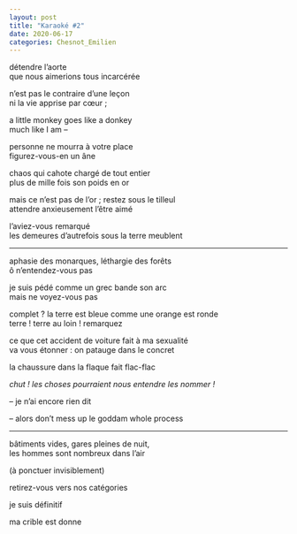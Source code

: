 ```yaml
---
layout: post
title: "Karaoké #2"
date: 2020-06-17
categories: Chesnot_Emilien
---
```


détendre l’aorte  
que nous aimerions tous incarcérée

n’est pas le contraire d’une leçon  
ni la vie apprise par cœur ;

a little monkey goes like a donkey  
much like I am – 

personne ne mourra à votre place  
figurez-vous-en un âne

chaos qui cahote chargé de tout entier  
plus de mille fois son poids en or

mais ce n’est pas de l’or ; restez sous le tilleul  
attendre anxieusement l’être aimé 

l’aviez-vous remarqué  
les demeures d’autrefois sous la terre meublent

***

aphasie des monarques, léthargie des forêts  
ô n’entendez-vous pas

je suis pédé comme un grec bande son arc  
mais ne voyez-vous pas

complet ? la terre est bleue comme une orange est ronde  
terre ! terre au loin ! remarquez

ce que cet accident de voiture fait à ma sexualité  
va vous étonner : on patauge dans le concret

la chaussure dans la flaque fait flac-flac

*chut ! les choses pourraient nous entendre les nommer !*

– je n’ai encore rien dit

– alors don’t mess up le goddam whole process

***

bâtiments vides, gares pleines de nuit,  
les hommes sont nombreux dans l’air

(à ponctuer invisiblement)

retirez-vous vers nos catégories

je suis définitif 

ma crible est donne
